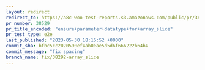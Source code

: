 ```yaml
---
layout: redirect
redirect_to: https://a8c-woo-test-reports.s3.amazonaws.com/public/pr/38529/e2e/index.html
pr_number: 38529
pr_title_encoded: "ensure+parameter+datatype+for+array_slice"
pr_test_type: e2e
last_published: "2023-05-30 18:16:52 +0000"
commit_sha: bfbc5cc2020590ef4ab0eae5d5d6f666222b64b4
commit_message: "fix spacing"
branch_name: fix/38292-array_slice
---
```

